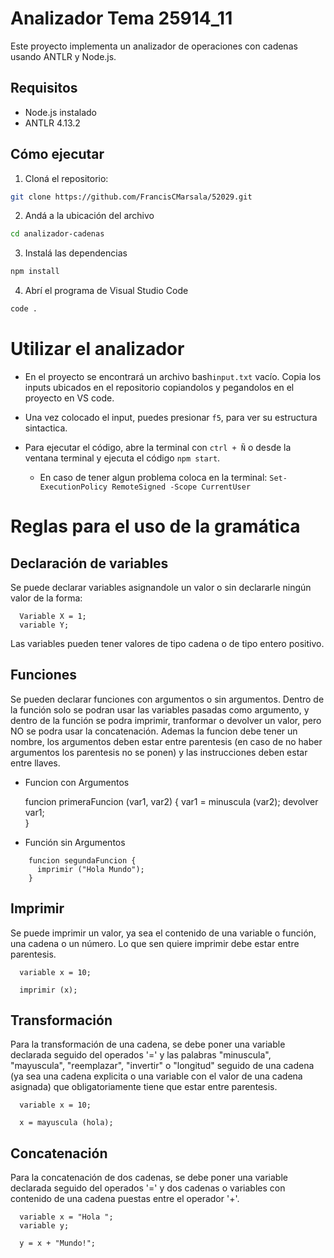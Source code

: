 # Analizador Tema 25914_11

Este proyecto implementa un analizador de operaciones con cadenas usando ANTLR y Node.js.

## Requisitos

- Node.js instalado
- ANTLR 4.13.2

## Cómo ejecutar

1. Cloná el repositorio:

```bash
git clone https://github.com/FrancisCMarsala/52029.git
```

2. Andá a la ubicación del archivo

```bash
cd analizador-cadenas
```

3. Instalá las dependencias

```bash
npm install
```

4. Abrí el programa de Visual Studio Code

```bash
code .
```

# Utilizar el analizador

- En el proyecto se encontrará un archivo bash``` input.txt ``` vacío. Copia los inputs ubicados en el repositorio copiandolos y pegandolos en el proyecto en VS code.
  
- Una vez colocado el input, puedes presionar ``` f5 ```, para ver su estructura sintactica.
  
- Para ejecutar el código, abre la terminal con ``` ctrl + Ñ ``` o desde la ventana terminal y ejecuta el código ``` npm start ```.
  
  - En caso de tener algun problema coloca en la terminal: ``` Set-ExecutionPolicy RemoteSigned -Scope CurrentUser ```
    
 
# Reglas para el uso de la gramática

  ## Declaración de variables

  Se puede declarar variables asignandole un valor o sin declararle ningún valor de la forma:
  
  ```
    Variable X = 1;
    variable Y;
  ```

  Las variables pueden tener valores de tipo cadena o de tipo entero positivo.

  ## Funciones

  Se pueden declarar funciones con argumentos o sin argumentos. Dentro de la función solo se podran usar las variables pasadas como argumento, y dentro de la función se podra imprimir, tranformar o devolver un valor, pero NO se podra usar la concatenación. Ademas la     funcion debe tener un nombre, los argumentos deben estar entre parentesis (en caso de no haber argumentos los parentesis no se ponen) y las instrucciones deben estar entre llaves.

  - Funcion con Argumentos
  
    funcion primeraFuncion (var1, var2) {
      var1 = minuscula (var2);
      devolver var1;  
    } 

  - Función sin Argumentos
  
  ```    
      funcion segundaFuncion {
        imprimir ("Hola Mundo");  
      }
  ``` 

  ## Imprimir

  Se puede imprimir un valor, ya sea el contenido de una variable o función, una cadena o un número. Lo que sen quiere imprimir debe estar entre parentesis.
  
      variable x = 10;

      imprimir (x);
      
    
  ## Transformación

  Para la transformación de una cadena, se debe poner una variable declarada seguido del operados '=' y las palabras "minuscula", "mayuscula", "reemplazar", "invertir" o "longitud" seguido de una cadena (ya sea una cadena explicita o una variable con el valor de una cadena asignada) que obligatoriamente tiene que estar entre parentesis.
  
      variable x = 10;

      x = mayuscula (hola);
      

  ## Concatenación

  Para la concatenación de dos cadenas, se debe poner una variable declarada seguido del operados '=' y dos cadenas o variables con contenido de una cadena puestas entre el operador '+'.
  
      variable x = "Hola ";
      variable y;

      y = x + "Mundo!";
      



